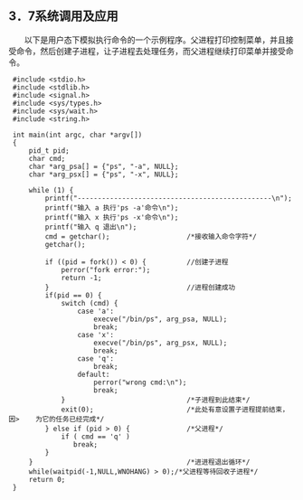 ## **3．7系统调用及应用**

&emsp;&emsp;以下是用户态下模拟执行命令的一个示例程序。父进程打印控制菜单，并且接受命令，然后创建子进程，让子进程去处理任务，而父进程继续打印菜单并接受命令。

     #include <stdio.h>                                                          
     #include <stdlib.h>
     #include <signal.h>     
     #include <sys/types.h>  
     #include <sys/wait.h>   
     #include <string.h>
     
     int main(int argc, char *argv[])
     {
         pid_t pid;
         char cmd;
         char *arg_psa[] = {"ps", "-a", NULL};
         char *arg_psx[] = {"ps", "-x", NULL};
     
         while (1) {
             printf("------------------------------------------------\n");
             printf("输入 a 执行'ps -a'命令\n");
             printf("输入 x 执行'ps -x'命令\n");
             printf("输入 q 退出\n");
             cmd = getchar();                   /*接收输入命令字符*/
             getchar();
     
             if ((pid = fork()) < 0) {          //创建子进程
                 perror("fork error:");
                 return -1;
             }                                  //进程创建成功
             if(pid == 0) {                     
                 switch (cmd) {
                     case 'a':
                         execve("/bin/ps", arg_psa, NULL);
                         break;
                     case 'x':
                         execve("/bin/ps", arg_psx, NULL);
                         break;
                     case 'q':
                         break;
                     default:
                         perror("wrong cmd:\n");
                         break;
                 }                              /*子进程到此结束*/
                 exit(0);                       /*此处有意设置子进程提前结束，因>    为它的任务已经完成*/
             } else if (pid > 0) {              /*父进程*/
                 if ( cmd == 'q' )
                    break;
             }
         }                                      /*进进程退出循环*/
         while(waitpid(-1,NULL,WNOHANG) > 0);/*父进程等待回收子进程*/
         return 0;
     }
